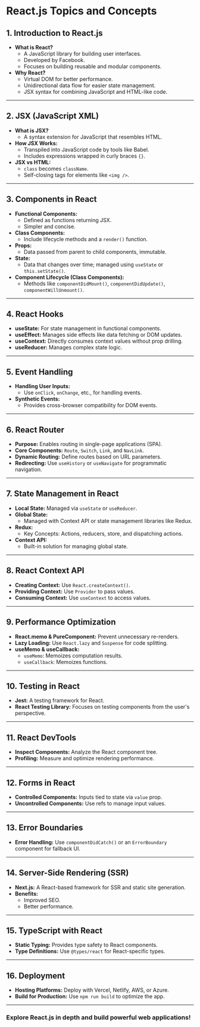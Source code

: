 # React.js Topics and Concepts

## 1. Introduction to React.js
- **What is React?**
  - A JavaScript library for building user interfaces.
  - Developed by Facebook.
  - Focuses on building reusable and modular components.
- **Why React?**
  - Virtual DOM for better performance.
  - Unidirectional data flow for easier state management.
  - JSX syntax for combining JavaScript and HTML-like code.

---

## 2. JSX (JavaScript XML)
- **What is JSX?**
  - A syntax extension for JavaScript that resembles HTML.
- **How JSX Works:**
  - Transpiled into JavaScript code by tools like Babel.
  - Includes expressions wrapped in curly braces `{}`.
- **JSX vs HTML:**
  - `class` becomes `className`.
  - Self-closing tags for elements like `<img />`.

---

## 3. Components in React
- **Functional Components:**
  - Defined as functions returning JSX.
  - Simpler and concise.
- **Class Components:**
  - Include lifecycle methods and a `render()` function.
- **Props:**
  - Data passed from parent to child components, immutable.
- **State:**
  - Data that changes over time; managed using `useState` or `this.setState()`.
- **Component Lifecycle (Class Components):**
  - Methods like `componentDidMount()`, `componentDidUpdate()`, `componentWillUnmount()`.

---

## 4. React Hooks
- **useState:** For state management in functional components.
- **useEffect:** Manages side effects like data fetching or DOM updates.
- **useContext:** Directly consumes context values without prop drilling.
- **useReducer:** Manages complex state logic.

---

## 5. Event Handling
- **Handling User Inputs:**
  - Use `onClick`, `onChange`, etc., for handling events.
- **Synthetic Events:**
  - Provides cross-browser compatibility for DOM events.

---

## 6. React Router
- **Purpose:** Enables routing in single-page applications (SPA).
- **Core Components:** `Route`, `Switch`, `Link`, and `NavLink`.
- **Dynamic Routing:** Define routes based on URL parameters.
- **Redirecting:** Use `useHistory` or `useNavigate` for programmatic navigation.

---

## 7. State Management in React
- **Local State:** Managed via `useState` or `useReducer`.
- **Global State:**
  - Managed with Context API or state management libraries like Redux.
- **Redux:**
  - Key Concepts: Actions, reducers, store, and dispatching actions.
- **Context API:**
  - Built-in solution for managing global state.

---

## 8. React Context API
- **Creating Context:** Use `React.createContext()`.
- **Providing Context:** Use `Provider` to pass values.
- **Consuming Context:** Use `useContext` to access values.

---

## 9. Performance Optimization
- **React.memo & PureComponent:** Prevent unnecessary re-renders.
- **Lazy Loading:** Use `React.lazy` and `Suspense` for code splitting.
- **useMemo & useCallback:**
  - `useMemo`: Memoizes computation results.
  - `useCallback`: Memoizes functions.

---

## 10. Testing in React
- **Jest:** A testing framework for React.
- **React Testing Library:** Focuses on testing components from the user's perspective.

---

## 11. React DevTools
- **Inspect Components:** Analyze the React component tree.
- **Profiling:** Measure and optimize rendering performance.

---

## 12. Forms in React
- **Controlled Components:** Inputs tied to state via `value` prop.
- **Uncontrolled Components:** Use refs to manage input values.

---

## 13. Error Boundaries
- **Error Handling:** Use `componentDidCatch()` or an `ErrorBoundary` component for fallback UI.

---

## 14. Server-Side Rendering (SSR)
- **Next.js:** A React-based framework for SSR and static site generation.
- **Benefits:**
  - Improved SEO.
  - Better performance.

---

## 15. TypeScript with React
- **Static Typing:** Provides type safety to React components.
- **Type Definitions:** Use `@types/react` for React-specific types.

---

## 16. Deployment
- **Hosting Platforms:** Deploy with Vercel, Netlify, AWS, or Azure.
- **Build for Production:** Use `npm run build` to optimize the app.

---

### Explore React.js in depth and build powerful web applications!
